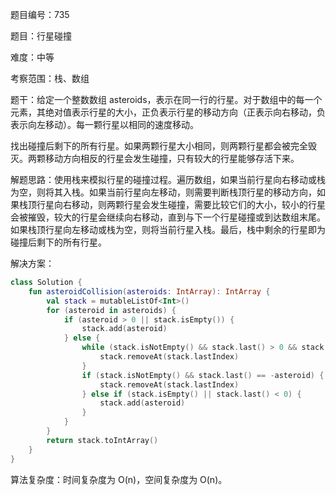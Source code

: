 题目编号：735

题目：行星碰撞

难度：中等

考察范围：栈、数组

题干：给定一个整数数组 asteroids，表示在同一行的行星。对于数组中的每一个元素，其绝对值表示行星的大小，正负表示行星的移动方向（正表示向右移动，负表示向左移动）。每一颗行星以相同的速度移动。

找出碰撞后剩下的所有行星。如果两颗行星大小相同，则两颗行星都会被完全毁灭。两颗移动方向相反的行星会发生碰撞，只有较大的行星能够存活下来。

解题思路：使用栈来模拟行星的碰撞过程。遍历数组，如果当前行星向右移动或栈为空，则将其入栈。如果当前行星向左移动，则需要判断栈顶行星的移动方向，如果栈顶行星向右移动，则两颗行星会发生碰撞，需要比较它们的大小，较小的行星会被摧毁，较大的行星会继续向右移动，直到与下一个行星碰撞或到达数组末尾。如果栈顶行星向左移动或栈为空，则将当前行星入栈。最后，栈中剩余的行星即为碰撞后剩下的所有行星。

解决方案：

```kotlin
class Solution {
    fun asteroidCollision(asteroids: IntArray): IntArray {
        val stack = mutableListOf<Int>()
        for (asteroid in asteroids) {
            if (asteroid > 0 || stack.isEmpty()) {
                stack.add(asteroid)
            } else {
                while (stack.isNotEmpty() && stack.last() > 0 && stack.last() < -asteroid) {
                    stack.removeAt(stack.lastIndex)
                }
                if (stack.isNotEmpty() && stack.last() == -asteroid) {
                    stack.removeAt(stack.lastIndex)
                } else if (stack.isEmpty() || stack.last() < 0) {
                    stack.add(asteroid)
                }
            }
        }
        return stack.toIntArray()
    }
}
```

算法复杂度：时间复杂度为 O(n)，空间复杂度为 O(n)。
